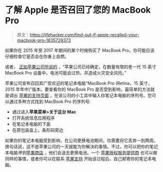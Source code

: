 # 了解 Apple 是否召回了您的 MacBook Pro

> 原文：<https://lifehacker.com/find-out-if-apple-recalled-your-macbook-pro-1835729373>

如果你在 2015 年至 2017 年期间的某个时候购买了 MacBook Pro，你可能应该仔细检查它是否会在你身上自燃。



或者， [正如苹果公司所说的](https://support.apple.com/15-inch-macbook-pro-battery-recall) ，“苹果公司已经确定，在数量有限的老一代 15 英寸 MacBook Pro 设备中，电池可能会过热，并造成火灾安全风险。”

苹果公司宣布召回其广受欢迎的笔记本电脑“MacBook Pro (Retina，15 英寸，2015 年年中)”版本。要查看你的 MacBook Pro 是否受到影响，最简单的方法就是调出 [苹果的支持页面](https://support.apple.com/15-inch-macbook-pro-battery-recall) ，在该公司的小工具中输入你笔记本电脑的序列号。您可以通过多种方式找到 MacBook Pro 的序列号:

*   通过进入**苹果菜单>关于这台 Mac**
*   打开系统信息应用程序
*   在笔记本电脑的下面
*   在原包装盒上，条形码旁边

如果你的笔记本电脑受到影响，在公司更换电池期间，你需要将它丢弃一到两周。换句话说，这不是苹果公司的一天就能为你解决的事情。不过，你可以把你的笔记本电脑*带到*[苹果商店](https://getsupport.apple.com/?caller=erep&PFC=PFC1002&category_id=SC0999&symptom_id=99916&solution=CIN) ，他们会送去更换电池。一个 [苹果授权服务提供商](https://getsupport.apple.com/?caller=erep&PFC=PFC1002&category_id=SC0999&symptom_id=99916&solution=CIN) 也可以做同样的事情，或者你可以在联系 [苹果支持](https://getsupport.apple.com/?caller=erep&PFC=PFC1002&category_id=SC0999&symptom_id=99916) 开始该过程后，自己邮寄你的笔记本电脑。